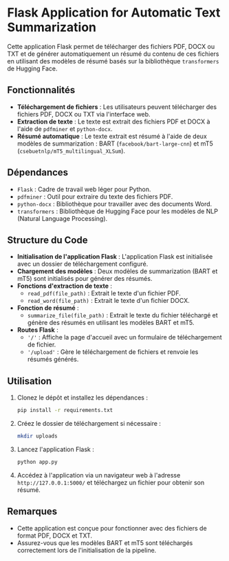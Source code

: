 # Flask Application for Automatic Text Summarization

Cette application Flask permet de télécharger des fichiers PDF, DOCX ou TXT et de générer automatiquement un résumé du contenu de ces fichiers en utilisant des modèles de résumé basés sur la bibliothèque `transformers` de Hugging Face.

## Fonctionnalités

- **Téléchargement de fichiers** : Les utilisateurs peuvent télécharger des fichiers PDF, DOCX ou TXT via l'interface web.
- **Extraction de texte** : Le texte est extrait des fichiers PDF et DOCX à l'aide de `pdfminer` et `python-docx`.
- **Résumé automatique** : Le texte extrait est résumé à l'aide de deux modèles de summarization : BART (`facebook/bart-large-cnn`) et mT5 (`csebuetnlp/mT5_multilingual_XLSum`).

## Dépendances

- `Flask` : Cadre de travail web léger pour Python.
- `pdfminer` : Outil pour extraire du texte des fichiers PDF.
- `python-docx` : Bibliothèque pour travailler avec des documents Word.
- `transformers` : Bibliothèque de Hugging Face pour les modèles de NLP (Natural Language Processing).

## Structure du Code

- **Initialisation de l'application Flask** : L'application Flask est initialisée avec un dossier de téléchargement configuré.
- **Chargement des modèles** : Deux modèles de summarization (BART et mT5) sont initialisés pour générer des résumés.
- **Fonctions d'extraction de texte** :
  - `read_pdf(file_path)` : Extrait le texte d'un fichier PDF.
  - `read_word(file_path)` : Extrait le texte d'un fichier DOCX.
- **Fonction de résumé** :
  - `summarize_file(file_path)` : Extrait le texte du fichier téléchargé et génère des résumés en utilisant les modèles BART et mT5.
- **Routes Flask** :
  - `'/'` : Affiche la page d'accueil avec un formulaire de téléchargement de fichier.
  - `'/upload'` : Gère le téléchargement de fichiers et renvoie les résumés générés.

## Utilisation

1. Clonez le dépôt et installez les dépendances :
   ```bash
   pip install -r requirements.txt
   ```
2. Créez le dossier de téléchargement si nécessaire :
   ```bash
   mkdir uploads
   ```
3. Lancez l'application Flask :
   ```bash
   python app.py
   ```
4. Accédez à l'application via un navigateur web à l'adresse `http://127.0.0.1:5000/` et téléchargez un fichier pour obtenir son résumé.

## Remarques

- Cette application est conçue pour fonctionner avec des fichiers de format PDF, DOCX et TXT.
- Assurez-vous que les modèles BART et mT5 sont téléchargés correctement lors de l'initialisation de la pipeline.
